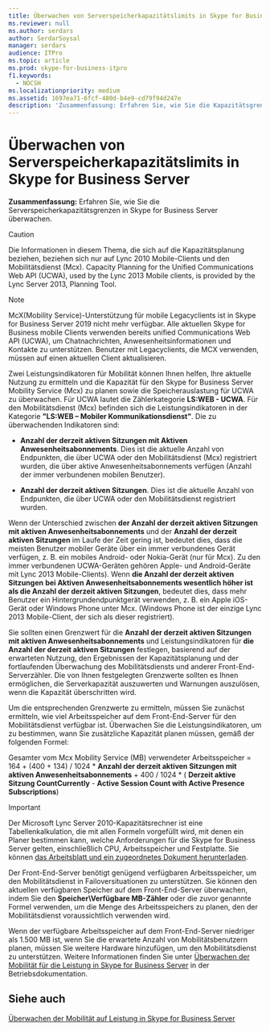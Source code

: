 ```yaml
---
title: Überwachen von Serverspeicherkapazitätslimits in Skype for Business Server
ms.reviewer: null
ms.author: serdars
author: SerdarSoysal
manager: serdars
audience: ITPro
ms.topic: article
ms.prod: skype-for-business-itpro
f1.keywords:
  - NOCSH
ms.localizationpriority: medium
ms.assetid: 1697ea71-6fcf-480d-b4e9-cd79f94d247e
description: 'Zusammenfassung: Erfahren Sie, wie Sie die Kapazitätsgrenzen des Serverspeichers in Skype for Business Server überwachen.'
---
```


# <a name="monitor-for-server-memory-capacity-limits-in-skype-for-business-server"></a>Überwachen von Serverspeicherkapazitätslimits in Skype for Business Server
 
**Zusammenfassung:** Erfahren Sie, wie Sie die Serverspeicherkapazitätsgrenzen in Skype for Business Server überwachen.
  
> [!CAUTION]
> Die Informationen in diesem Thema, die sich auf die Kapazitätsplanung beziehen, beziehen sich nur auf Lync 2010 Mobile-Clients und den Mobilitätsdienst (Mcx). Capacity Planning for the Unified Communications Web API (UCWA), used by the Lync 2013 Mobile clients, is provided by the Lync Server 2013, Planning Tool. 

> [!NOTE]
> McX(Mobility Service)-Unterstützung für mobile Legacyclients ist in Skype for Business Server 2019 nicht mehr verfügbar. Alle aktuellen Skype for Business mobile Clients verwenden bereits unified Communications Web API (UCWA), um Chatnachrichten, Anwesenheitsinformationen und Kontakte zu unterstützen. Benutzer mit Legacyclients, die MCX verwenden, müssen auf einen aktuellen Client aktualisieren.
  
Zwei Leistungsindikatoren für Mobilität können Ihnen helfen, Ihre aktuelle Nutzung zu ermitteln und die Kapazität für den Skype for Business Server Mobility Service (Mcx) zu planen sowie die Speicherauslastung für UCWA zu überwachen. Für UCWA lautet die Zählerkategorie **LS:WEB - UCWA**. Für den Mobilitätsdienst (Mcx) befinden sich die Leistungsindikatoren in der Kategorie **"LS:WEB – Mobiler Kommunikationsdienst"**. Die zu überwachenden Indikatoren sind:
  
- **Anzahl der derzeit aktiven Sitzungen mit Aktiven Anwesenheitsabonnements**. Dies ist die aktuelle Anzahl von Endpunkten, die über UCWA oder den Mobilitätsdienst (Mcx) registriert wurden, die über aktive Anwesenheitsabonnements verfügen (Anzahl der immer verbundenen mobilen Benutzer).
    
- **Anzahl der derzeit aktiven Sitzungen**. Dies ist die aktuelle Anzahl von Endpunkten, die über UCWA oder den Mobilitätsdienst registriert wurden.
    
Wenn der Unterschied zwischen **der Anzahl der derzeit aktiven Sitzungen mit aktiven Anwesenheitsabonnements** und der **Anzahl der derzeit aktiven Sitzungen** im Laufe der Zeit gering ist, bedeutet dies, dass die meisten Benutzer mobiler Geräte über ein immer verbundenes Gerät verfügen, z. B. ein mobiles Android- oder Nokia-Gerät (nur für Mcx). Zu den immer verbundenen UCWA-Geräten gehören Apple- und Android-Geräte mit Lync 2013 Mobile-Clients). Wenn **die Anzahl der derzeit aktiven Sitzungen** **bei Aktiven Anwesenheitsabonnements wesentlich höher ist als die Anzahl der derzeit aktiven Sitzungen**, bedeutet dies, dass mehr Benutzer ein Hintergrundendpunktgerät verwenden, z. B. ein Apple iOS-Gerät oder Windows Phone unter Mcx. (Windows Phone ist der einzige Lync 2013 Mobile-Client, der sich als dieser registriert).
  
Sie sollten einen Grenzwert für die **Anzahl der derzeit aktiven Sitzungen mit aktiven Anwesenheitsabonnements** und Leistungsindikatoren für **die Anzahl der derzeit aktiven Sitzungen** festlegen, basierend auf der erwarteten Nutzung, den Ergebnissen der Kapazitätsplanung und der fortlaufenden Überwachung des Mobilitätsdiensts und anderer Front-End-Serverzähler. Die von Ihnen festgelegten Grenzwerte sollten es Ihnen ermöglichen, die Serverkapazität auszuwerten und Warnungen auszulösen, wenn die Kapazität überschritten wird.
  
Um die entsprechenden Grenzwerte zu ermitteln, müssen Sie zunächst ermitteln, wie viel Arbeitsspeicher auf dem Front-End-Server für den Mobilitätsdienst verfügbar ist. Überwachen Sie die Leistungsindikatoren, um zu bestimmen, wann Sie zusätzliche Kapazität planen müssen, gemäß der folgenden Formel:
  
Gesamter vom Mcx Mobility Service (MB) verwendeter Arbeitsspeicher = 164 + (400 + 134) / 1024 * **Anzahl der derzeit aktiven Sitzungen mit aktiven Anwesenheitsabonnements** + 400 / 1024 * ( **Derzeit aktive Sitzung CountCurrently** -  **Active Session Count with Active Presence Subscriptions**)
  
> [!IMPORTANT]
> Der Microsoft Lync Server 2010-Kapazitätsrechner ist eine Tabellenkalkulation, die mit allen Formeln vorgefüllt wird, mit denen ein Planer bestimmen kann, welche Anforderungen für die Skype for Business Server gelten, einschließlich CPU, Arbeitsspeicher und Festplatte. Sie können [das Arbeitsblatt und ein zugeordnetes Dokument herunterladen](https://go.microsoft.com/fwlink/p/?LinkID=212657). 
  
Der Front-End-Server benötigt genügend verfügbaren Arbeitsspeicher, um den Mobilitätsdienst in Failoversituationen zu unterstützen. Sie können den aktuellen verfügbaren Speicher auf dem Front-End-Server überwachen, indem Sie den **Speicher\Verfügbare MB-Zähler** oder die zuvor genannte Formel verwenden, um die Menge des Arbeitsspeichers zu planen, den der Mobilitätsdienst voraussichtlich verwenden wird.
  
Wenn der verfügbare Arbeitsspeicher auf dem Front-End-Server niedriger als 1.500 MB ist, wenn Sie die erwartete Anzahl von Mobilitätsbenutzern planen, müssen Sie weitere Hardware hinzufügen, um den Mobilitätsdienst zu unterstützen. Weitere Informationen finden Sie unter [Überwachen der Mobilität für die Leistung in Skype for Business Server](monitor-mobility-performance.md) in der Betriebsdokumentation.
  
## <a name="see-also"></a>Siehe auch

[Überwachen der Mobilität auf Leistung in Skype for Business Server](monitor-mobility-performance.md)
